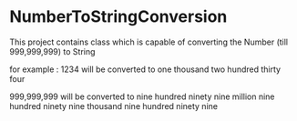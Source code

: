 # NumberToStringConversion

This project contains class which is capable of converting the Number (till 999,999,999) to String 

for example : 1234 will be converted to one thousand two hundred thirty four 



999,999,999 will be converted to nine hundred ninety nine million nine hundred ninety nine thousand nine hundred ninety nine
